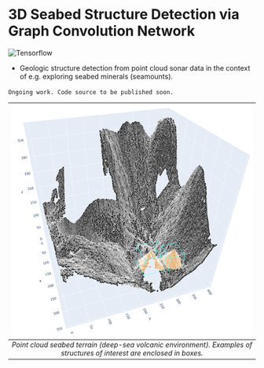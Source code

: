 # 3D Seabed Structure Detection via Graph Convolution Network
![Tensorflow](https://img.shields.io/badge/Implemented%20in-Tensorflow-green.svg) <br>

- Geologic structure detection from point cloud sonar data in the context of e.g. exploring seabed minerals (seamounts).

`Ongoing work. Code source to be published soon.`


| ![sample](https://raw.githubusercontent.com/cjuliani/tf-3D-SS-GCN/main/site1.PNG) |
|:--:|
| *Point cloud seabed terrain (deep-sea volcanic environment). Examples of structures of interest are enclosed in boxes.*
